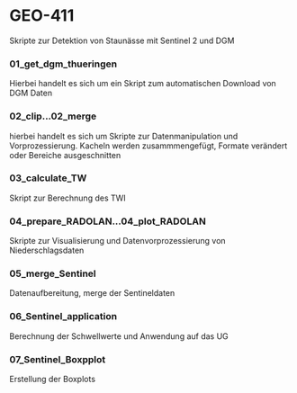 # GEO-411
Skripte zur Detektion von Staunässe mit Sentinel 2 und DGM

### 01_get_dgm_thueringen
Hierbei handelt es sich um ein Skript zum automatischen Download von DGM Daten

### 02_clip...02_merge
hierbei handelt es sich um Skripte zur Datenmanipulation und Vorprozessierung. Kacheln werden zusammmengefügt, Formate verändert oder Bereiche ausgeschnitten

### 03_calculate_TW
Skript zur Berechnung des TWI

### 04_prepare_RADOLAN...04_plot_RADOLAN
Skripte zur Visualisierung und Datenvorprozessierung von Niederschlagsdaten

### 05_merge_Sentinel
Datenaufbereitung, merge der Sentineldaten

### 06_Sentinel_application
Berechnung der Schwellwerte und Anwendung auf das UG

### 07_Sentinel_Boxpplot
Erstellung der Boxplots
